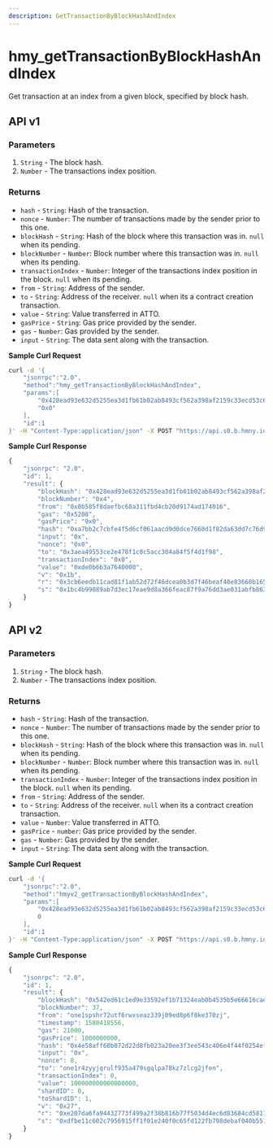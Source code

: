 ```yaml
---
description: GetTransactionByBlockHashAndIndex
---
```


# hmy\_getTransactionByBlockHashAndIndex

Get transaction at an index from a given block, specified by block hash.

## API v1

### Parameters

1. `String` - The block hash.
2. `Number` - The transactions index position.

### Returns

* `hash` - `String`: Hash of the transaction.
* `nonce` - `Number`: The number of transactions made by the sender prior to this one.
* `blockHash` - `String`: Hash of the block where this transaction was in. `null` when its pending.
* `blockNumber` - `Number`: Block number where this transaction was in. `null` when its pending.
* `transactionIndex` - `Number`: Integer of the transactions index position in the block. `null` when its pending.
* `from` - `String`: Address of the sender.
* `to` - `String`: Address of the receiver. `null` when its a contract creation transaction.
* `value` - `String`: Value transferred in ATTO.
* `gasPrice` - `String`: Gas price provided by the sender.
* `gas` - `Number`: Gas provided by the sender.
* `input` - `String`: The data sent along with the transaction.

**Sample Curl Request**

```bash
curl -d '{
    "jsonrpc":"2.0",
    "method":"hmy_getTransactionByBlockHashAndIndex",
    "params":[
        "0x428ead93e632d5255ea3d1fb61b02ab8493cf562a398af2159c33ecd53c62c16",
        "0x0"
    ],
    "id":1
}' -H "Content-Type:application/json" -X POST "https://api.s0.b.hmny.io"
```

**Sample Curl Response**

```javascript
{
    "jsonrpc": "2.0",
    "id": 1,
    "result": {
        "blockHash": "0x428ead93e632d5255ea3d1fb61b02ab8493cf562a398af2159c33ecd53c62c16",
        "blockNumber": "0x4",
        "from": "0x0b585f8daefbc68a311fbd4cb20d9174ad174016",
        "gas": "0x5208",
        "gasPrice": "0x0",
        "hash": "0xa7bb2c7cbfe4f5d6cf061aacd9d0dce7660d1f82da63dd7c76d9e856c1dc0278",
        "input": "0x",
        "nonce": "0x0",
        "to": "0x3aea49553ce2e478f1c0c5acc304a84f5f4d1f98",
        "transactionIndex": "0x0",
        "value": "0xde0b6b3a7640000",
        "v": "0x1b",
        "r": "0x3cb6eedb11cad81f1ab52d72f46dcea0b3d7f46beaf40e83660b165546db5fc6",
        "s": "0x1bc4b99089ab7d3ec17eae9d8a366feac87f9a76dd3ae031abfb86359b020551"
    }
}
```

## API v2

### Parameters

1. `String` - The block hash.
2. `Number` - The transactions index position.

### Returns

* `hash` - `String`: Hash of the transaction.
* `nonce` - `Number`: The number of transactions made by the sender prior to this one.
* `blockHash` - `String`: Hash of the block where this transaction was in. `null` when its pending.
* `blockNumber` - `Number`: Block number where this transaction was in. `null` when its pending.
* `transactionIndex` - `Number`: Integer of the transactions index position in the block. `null` when its pending.
* `from` - `String`: Address of the sender.
* `to` - `String`: Address of the receiver. `null` when its a contract creation transaction.
* `value` - `Number`: Value transferred in ATTO.
* `gasPrice` - `number`: Gas price provided by the sender.
* `gas` - `Number`: Gas provided by the sender.
* `input` - `String`: The data sent along with the transaction.

**Sample Curl Request**

```bash
curl -d '{
    "jsonrpc":"2.0",
    "method":"hmyv2_getTransactionByBlockHashAndIndex",
    "params":[
        "0x428ead93e632d5255ea3d1fb61b02ab8493cf562a398af2159c33ecd53c62c16",
        0
    ],
    "id":1
}' -H "Content-Type:application/json" -X POST "https://api.s0.b.hmny.io"
```

**Sample Curl Response**

```javascript
{
    "jsonrpc": "2.0",
    "id": 1,
    "result": {
        "blockHash": "0x542ed61c1ed9e33592ef1b71324eab0b4535b5e66616cae60dc1ac5619a9c9d3",
        "blockNumber": 37,
        "from": "one1spshr72utf6rwxseaz339j09ed8p6f8ke370zj",
        "timestamp": 1580418556,
        "gas": 21000,
        "gasPrice": 1000000000,
        "hash": "0x4e58aff60b072d22d8fb023a20ee3f3ee543c406e4f44f0254ef9d9b0867b525",
        "input": "0x",
        "nonce": 8,
        "to": "one1r4zyyjqrulf935a479sgqlpa78kz7zlcg2jfen",
        "transactionIndex": 0,
        "value": 100000000000000000,
        "shardID": 0,
        "toShardID": 1,
        "v": "0x27",
        "r": "0xe207da6fa94432773f499a2f38b816b77f5034d4ec6d83684cd581739e8b528a",
        "s": "0xdfbe11c602c7956915ff1f01e240f0c65fd122fb798debaf040b551ed1bf6a6"
    }
}
```
